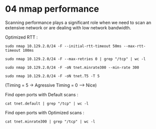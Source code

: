 # 04 nmap performance

Scanning performance plays a significant role when we need to scan an extensive network or are dealing with low network bandwidth.

Optimized RTT :&#x20;

```
sudo nmap 10.129.2.0/24 -F --initial-rtt-timeout 50ms --max-rtt-timeout 100ms 
```

```
sudo nmap 10.129.2.0/24 -F --max-retries 0 | grep "/tcp" | wc -l
```

```
sudo nmap 10.129.2.0/24 -F -oN tnet.minrate300 --min-rate 300 
```

```
sudo nmap 10.129.2.0/24 -F -oN tnet.T5 -T 5
```

&#x20;(Timing = 5 -> Agressive Timing = 0 --> Nice)

Find open ports with Default scans :&#x20;

```
cat tnet.default | grep "/tcp" | wc -l
```

Find open ports with Optimized scans :&#x20;

```
cat tnet.minrate300 | grep "/tcp" | wc -l
```

